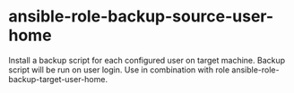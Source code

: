 # ansible-role-backup-source-user-home
Install a backup script for each configured user on target machine. Backup script will be run on user login. Use in combination with role ansible-role-backup-target-user-home.
